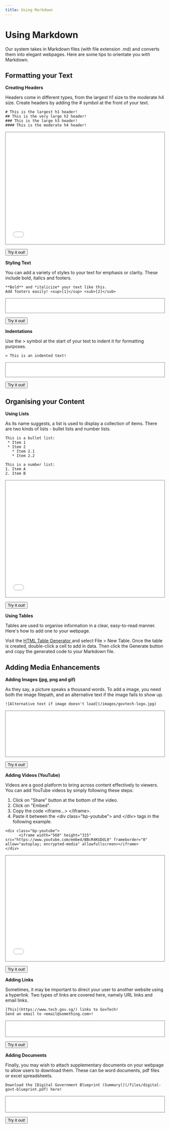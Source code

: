 ```yaml
---
title: Using Markdown
---
```


# Using Markdown

Our system takes in Markdown files (with file extension .md) and converts them into elegant webpages. Here are some tips to orientate you with Markdown. 

## Formatting your Text
**Creating Headers**

Headers come in different types, from the largest h1 size to the moderate h4 size. Create headers by adding the # symbol at the front of your text.
```
# This is the largest h1 header!
## This is the very large h2 header!
### This is the large h3 header!
#### This is the moderate h4 header!
```
<div class="creating-headers">
      <iframe width="100%" height="355" src="iframes/creating-headers-iframe.html" frameborder="0" scrolling="yes" style="border: 1px solid grey;"></iframe>
</div>

<button name="creating-headers-button" onclick="window.open('markdown-helper-master/opendoc-creating-headers.html')">Try it out!</button>

**Styling Text**

You can add a variety of styles to your text for emphasis or clarity. These include bold, italics and footers.
```
**Bold** and *italicize* your text like this.
Add footers easily! <sup>[1]</sup> <sub>[2]</sub>
```
<div class="styling-text">
      <iframe width="100%" height="45" src="iframes/styling-text-iframe.html" frameborder="0" scrolling="yes" style="border: 1px solid grey;"></iframe>
</div>

<button name="styling-text-button" onclick="window.open('markdown-helper-master/opendoc-styling-text.html')">Try it out!</button>

**Indentations**

Use the > symbol at the start of your text to indent it for formatting purposes.
```
> This is an indented text!
```
<div class="indentations">
      <iframe width="100%" height="45" src="iframes/indentations-iframe.html" frameborder="0" scrolling="yes" style="border: 1px solid grey;"></iframe>
</div>

<button name="indentations-button" onclick="window.open('markdown-helper-master/opendoc-indentations.html')">Try it out!</button>

## Organising your Content
**Using Lists**

As its name suggests, a list is used to display a collection of items. There are two kinds of lists - bullet lists and number lists.
```
This is a bullet list:
 * Item 1
 * Item 2
   * Item 2.1
   * Item 2.2

This is a number list:
1. Item A
2. Item B
```
<div class="using-lists">
      <iframe width ="100%" height="370" src="iframes/using-lists-iframe.html" frameborder="0" scrolling="yes" style="border: 1px solid grey;"></iframe>
</div>

<button name="using-lists-button" onclick="window.open('markdown-helper-master/opendoc-using-lists.html')">Try it out!</button>

**Using Tables**

Tables are used to organise information in a clear, easy-to-read manner. Here's how to add one to your webpage.

Visit the <a href="https://www.tablesgenerator.com/html_tables" target="_blank"> HTML Table Generator </a> and select File > New Table. Once the table is created, double-click a cell to add in data. Then click the Generate button and copy the generated code to your Markdown file.


## Adding Media Enhancements
**Adding Images (jpg, png and gif)**

As they say, a picture speaks a thousand words. To add a image, you need both the image filepath, and an alternative text if the image fails to show up.
```
![Alternative text if image doesn't load](/images/govtech-logo.jpg)
```
<div class="adding-images">
      <iframe width ="100%" height="145" src="iframes/adding-images-iframe.html" frameborder="0" scrolling="yes" style="border: 1px solid grey;"></iframe>
</div>

<button name="adding-images-button" onclick="window.open('markdown-helper-master/opendoc-adding-images.html')">Try it out!</button>

**Adding Videos (YouTube)**

Videos are a good platform to bring across content effectively to viewers. You can add YouTube videos by simply following these steps:

1. Click on "Share" button at the bottom of the video.
2. Click on "Embed".
3. Copy the code &lt;iframe...&gt; &lt;/iframe&gt;.
4. Paste it between the &lt;div class="bp-youtube"&gt; and &lt;/div&gt; tags in the following example.

```
<div class="bp-youtube">
      <iframe width="560" height="315" src="https://www.youtube.com/embed/BBcR4KGDdL0" frameborder="0" allow="autoplay; encrypted-media" allowfullscreen></iframe>
</div>
```
<div class="adding-videos">
      <iframe width ="100%" height="335" src="iframes/adding-videos-iframe.html" frameborder="0" scrolling="yes" style="border: 1px solid grey;"></iframe>
</div>

<button name="adding-videos-button" onclick="window.open('markdown-helper-master/opendoc-adding-videos.html')">Try it out!</button>

**Adding Links**

Sometimes, it may be important to direct your user to another website using a hyperlink. Two types of links are covered here, namely URL links and email links.

```
[This](https://www.tech.gov.sg/) links to GovTech!
Send an email to <email@something.com>!
```
<div class="adding-links">
      <iframe width ="100%" height="50" src="iframes/adding-links-iframe.html" frameborder="0" scrolling="yes" style="border: 1px solid grey;"></iframe>
</div>

<button name="adding-links-button" onclick="window.open('markdown-helper-master/opendoc-adding-links.html')">Try it out!</button>

**Adding Documents**

Finally, you may wish to attach supplementary documents on your webpage to allow users to download them. These can be word documents, pdf files or excel spreadsheets.

```
Download the [Digital Government Blueprint (Summary)](/files/digital-govt-blueprint.pdf) here!
```
<div class="adding-documents">
      <iframe width ="100%" height="50" src="iframes/adding-documents-iframe.html" frameborder="0" scrolling="yes" style="border: 1px solid grey;"></iframe>
</div>

<button name="adding-documents-button" onclick="window.open('markdown-helper-master/opendoc-adding-documents.html')">Try it out!</button>